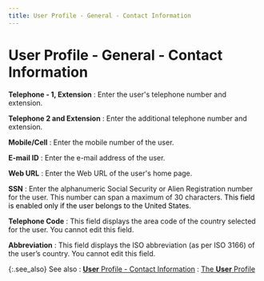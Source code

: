 ```yaml
---
title: User Profile - General - Contact Information
---
```


# User Profile - General - Contact Information


**Telephone - 1, Extension**
: Enter the user's telephone number and extension.


**Telephone 2 and Extension**
: Enter the additional telephone number and extension.


**Mobile/Cell**
: Enter the mobile number of the user.


**E-mail  ID**
: Enter the e-mail  address of the user.


**Web URL**
: Enter the Web URL of the user's home page.


**SSN**
: Enter the alphanumeric Social Security or Alien  Registration number for the user. This number can span a maximum of 30  characters. <font style="color: #000000;" color="#000000">This field is enabled only if the user 
 belongs to the United States.</font>


**Telephone Code**
: This field displays the area code of the country  selected for the user. You cannot edit this field.


**Abbreviation**
: This field displays the ISO abbreviation (as per  ISO 3166) of the user’s country. You cannot edit this field.


{:.see_also}
See also
: [**User** Profile - Contact Information]({{site.sc_baseurl}}/misc/user_profile_general_contact_information.html)
: [The **User**  Profile]({{site.sc_baseurl}}/options/security/users/set-up-a-user/the_user_profile.html)
